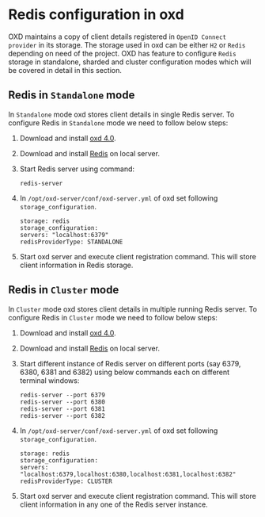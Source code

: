 # Redis configuration in oxd

OXD maintains a copy of client details registered in `OpenID Connect provider` in its storage. The storage used in oxd can be either `H2` or `Redis` depending on need of the project. OXD has feature to configure `Redis` storage in standalone, sharded and cluster configuration modes which will be covered in detail in this section.

## Redis in `Standalone` mode

In `Standalone` mode oxd stores client details in single Redis server. To configure Redis in `Standalone` mode we need to follow below steps:

1. Download and install [oxd 4.0](https://gluu.org/docs/oxd/4.0/).

1. Download and install [Redis](https://redis.io/topics/quickstart) on local server.  

1. Start Redis server using command:

    ```
    redis-server
    ```

1. In `/opt/oxd-server/conf/oxd-server.yml` of oxd set following `storage_configuration`.

    ```
    storage: redis
    storage_configuration:
    servers: "localhost:6379"
    redisProviderType: STANDALONE
    ```
    
1. Start oxd server and execute client registration command. This will store client information in Redis storage.
    
## Redis in `Cluster` mode

In `Cluster` mode oxd stores client details in multiple running Redis server. To configure Redis in `Cluster` mode we need to follow below steps:

1. Download and install [oxd 4.0](https://gluu.org/docs/oxd/4.0/).

1. Download and install [Redis](https://redis.io/topics/quickstart) on local server.  

1. Start different instance of Redis server on different ports (say 6379, 6380, 6381 and 6382) using below commands each on different terminal windows:

    ```
    redis-server --port 6379
    redis-server --port 6380
    redis-server --port 6381
    redis-server --port 6382
    
    ```

1. In `/opt/oxd-server/conf/oxd-server.yml` of oxd set following `storage_configuration`.

    ```
    storage: redis
    storage_configuration:
    servers: "localhost:6379,localhost:6380,localhost:6381,localhost:6382"
    redisProviderType: CLUSTER
    ```
    
1. Start oxd server and execute client registration command. This will store client information in any one of the Redis server instance.
